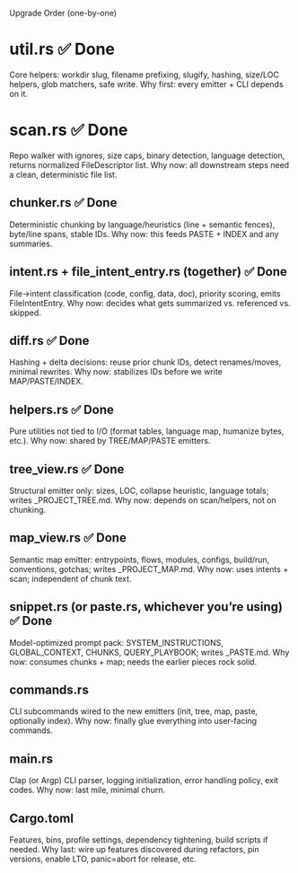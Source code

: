 Upgrade Order (one-by-one)

# util.rs ✅ Done
Core helpers: workdir slug, filename prefixing, slugify, hashing, size/LOC helpers, glob matchers, safe write.
Why first: every emitter + CLI depends on it.

# scan.rs ✅ Done
Repo walker with ignores, size caps, binary detection, language detection, returns normalized FileDescriptor list.
Why now: all downstream steps need a clean, deterministic file list.

## chunker.rs ✅ Done
Deterministic chunking by language/heuristics (line + semantic fences), byte/line spans, stable IDs.
Why now: this feeds PASTE + INDEX and any summaries.

## intent.rs + file_intent_entry.rs (together) ✅ Done
File→intent classification (code, config, data, doc), priority scoring, emits FileIntentEntry.
Why now: decides what gets summarized vs. referenced vs. skipped.

## diff.rs ✅ Done
Hashing + delta decisions: reuse prior chunk IDs, detect renames/moves, minimal rewrites.
Why now: stabilizes IDs before we write MAP/PASTE/INDEX.

## helpers.rs ✅ Done
Pure utilities not tied to I/O (format tables, language map, humanize bytes, etc.).
Why now: shared by TREE/MAP/PASTE emitters.

## tree_view.rs ✅ Done
Structural emitter only: sizes, LOC, collapse heuristic, language totals; writes <slug>_PROJECT_TREE.md.
Why now: depends on scan/helpers, not on chunking.

## map_view.rs ✅ Done
Semantic map emitter: entrypoints, flows, modules, configs, build/run, conventions, gotchas; writes <slug>_PROJECT_MAP.md.
Why now: uses intents + scan; independent of chunk text.

## snippet.rs (or paste.rs, whichever you’re using) ✅ Done
Model-optimized prompt pack: SYSTEM_INSTRUCTIONS, GLOBAL_CONTEXT, CHUNKS, QUERY_PLAYBOOK; writes <slug>_PASTE.md.
Why now: consumes chunks + map; needs the earlier pieces rock solid.

## commands.rs 
CLI subcommands wired to the new emitters (init, tree, map, paste, optionally index).
Why now: finally glue everything into user-facing commands.

## main.rs 
Clap (or Argp) CLI parser, logging initialization, error handling policy, exit codes.
Why now: last mile, minimal churn.

## Cargo.toml 
Features, bins, profile settings, dependency tightening, build scripts if needed.
Why last: wire up features discovered during refactors, pin versions, enable LTO, panic=abort for release, etc.